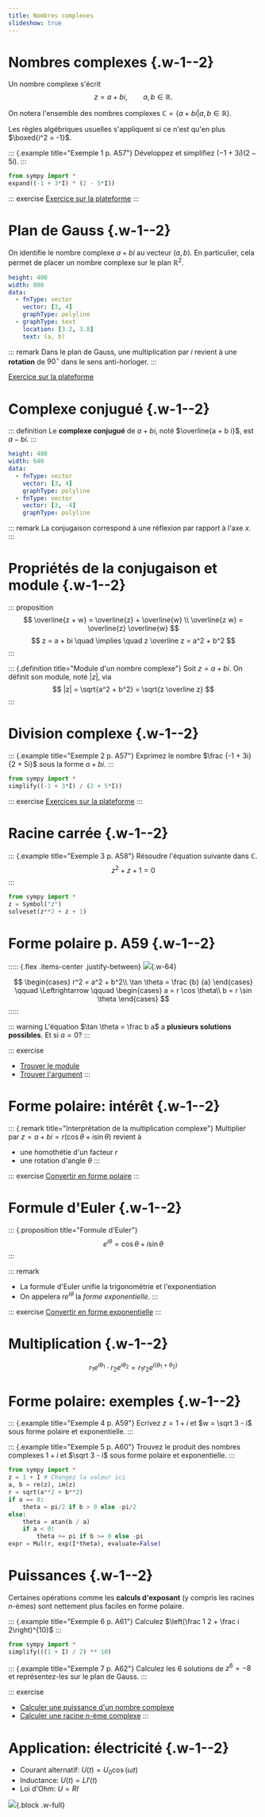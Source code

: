 ```yaml
---
title: Nombres complexes
slideshow: true
---
```


# Nombres complexes {.w-1--2} 

Un nombre complexe s'écrit
$$
z = a + b i,
\qquad a, b \in \mathbb R.
$$

On notera l'ensemble des nombres complexes $\mathbb C = \{a + bi | a, b \in \mathbb R\}$.

Les règles algébriques usuelles s'appliquent
si ce n'est qu'en plus $\boxed{i^2 = -1}$.

::: {.example title="Exemple 1 p. A57"}
Développez et simplifiez $(-1 + 3i) (2 - 5i)$.
:::

~~~ python {.run}
from sympy import *
expand((-1 + 3*I) * (2 - 5*I))
~~~

::: exercise
[Exercice sur la plateforme](/skills/algebra/complex/multiplication)
:::

# Plan de Gauss {.w-1--2}

On identifie le nombre complexe $a + bi$ au vecteur $(a, b)$.
En particulier, cela permet de placer un nombre complexe sur le plan $\mathbb R^2$.

~~~ yaml {.plot}
height: 400
width: 800
data:
  - fnType: vector
    vector: [3, 4]
    graphType: polyline
  - graphType: text
    location: [3.2, 3.8]
    text: (a, b)
~~~

::: remark
Dans le plan de Gauss,
une multiplication par $i$ revient à une **rotation** de $90^\circ$ dans le sens anti-horloger.
:::

[Exercice sur la plateforme](/skills/algebra/complex/powers-of-i)

# Complexe conjugué {.w-1--2}

::: definition
Le **complexe conjugué** de $a + bi$, noté $\overline{a + b i}$, est $a - bi$.
:::

~~~ yaml {.plot}
height: 480
width: 640
data:
  - fnType: vector
    vector: [3, 4]
    graphType: polyline
  - fnType: vector
    vector: [3, -4]
    graphType: polyline
~~~

::: remark
La conjugaison correspond à une réflexion par rapport à l'axe $x$.
:::

# Propriétés de la conjugaison et module {.w-1--2}

::: proposition
$$
\overline{z + w} = \overline{z} + \overline{w} \\
\overline{z w} = \overline{z} \overline{w}
$$
$$
z = a + bi \quad \implies \quad z \overline z = a^2 + b^2
$$
:::

::: {.definition title="Module d'un nombre complexe"}
Soit $z = a + bi$.
On définit son module, noté $|z|$, via
$$
|z| = \sqrt{a^2 + b^2} = \sqrt{z \overline z}
$$
:::

# Division complexe {.w-1--2}

::: {.example title="Exemple 2 p. A57"}
Exprimez le nombre $\frac {-1 + 3i} {2 + 5i}$ sous la forme $a + bi$.
:::

~~~ python {.run}
from sympy import *
simplify((-1 + 3*I) / (2 + 5*I))
~~~

::: exercise
[Exercices sur la plateforme](/skills/algebra/complex/division)
:::

# Racine carrée {.w-1--2}

::: {.example title="Exemple 3 p. A58"}
Résoudre l'équation suivante dans $\mathbb C$.
$$z^2 + z + 1 = 0$$
:::

~~~ python {.run}
from sympy import *
z = Symbol("z")
solveset(z**2 + z + 1)
~~~

# Forme polaire p. A59 {.w-1--2}

::::: {.flex .items-center .justify-between}
![](/images/complex_polar_form.svg){.w-64}

$$
\begin{cases}
r^2 = a^2 + b^2\\
\tan \theta = \frac {b} {a}
\end{cases}
\qquad
\Leftrightarrow
\qquad
\begin{cases}
a = r \cos \theta\\
b = r \sin \theta
\end{cases}
$$
:::::

::: warning
L'équation $\tan \theta = \frac b a$ a **plusieurs solutions possibles**.
Et si $a = 0$?
:::

::: exercise
- [Trouver le module](/skills/algebra/complex/modulus)
- [Trouver l'argument](/skills/algebra/complex/argument)
:::

# Forme polaire: intérêt {.w-1--2}

::: {.remark title="Interprétation de la multiplication complexe"}
Multiplier par $z = a + b i = r(\cos \theta + i \sin \theta)$ revient à

- une homothétie d'un facteur $r$
- une rotation d'angle $\theta$
:::

::: exercise
[Convertir en forme polaire](/skills/algebra/complex/polar)
:::

# Formule d'Euler {.w-1--2}

::: {.proposition title="Formule d'Euler"}
$$
e^{i \theta} = \cos \theta + i \sin \theta
$$
:::

::: remark
- La formule d'Euler unifie la trigonométrie et l'exponentiation
- On appelera $r e^{i \theta}$ la *forme exponentielle*.
:::

::: exercise
[Convertir en forme exponentielle](/skills/algebra/complex/exponential)
:::

# Multiplication {.w-1--2}

$$
r_1 e^{i \theta_1}
\cdot
r_2 e^{i \theta_2}
= r_1 r_2 e^{i (\theta_1 + \theta_2)}
$$

<Geogebra id="qtkwq63r" />

# Forme polaire: exemples {.w-1--2}

::: {.example title="Exemple 4 p. A59"}
Ecrivez $z = 1 + i$ et $w = \sqrt 3 - i$ sous forme polaire et exponentielle.
:::

::: {.example title="Exemple 5 p. A60"}
Trouvez le produit des nombres complexes $1 + i$ et $\sqrt 3 - i$ sous forme polaire et exponentielle.
:::

~~~ python {.run}
from sympy import *
z = 1 + I # Changez la valeur ici
a, b = re(z), im(z)
r = sqrt(a**2 + b**2)
if a == 0:
    theta = pi/2 if b > 0 else -pi/2
else:
    theta = atan(b / a)
    if a < 0:
        theta += pi if b >= 0 else -pi
expr = Mul(r, exp(I*theta), evaluate=False)
~~~

# Puissances {.w-1--2}

Certaines opérations comme les **calculs d'exposant** (y compris les racines $n$-èmes) sont nettement plus faciles en forme polaire.

::: {.example title="Exemple 6 p. A61"}
Calculez $\left(\frac 1 2 + \frac i 2\right)^{10}$
:::

~~~ python {.run}
from sympy import *
simplify(((1 + I) / 2) ** 10)
~~~

::: {.example title="Exemple 7 p. A62"}
Calculez les 6 solutions de $z^6 = -8$ et
représentez-les sur le plan de Gauss.
:::

::: exercise
- [Calculer une puissance d'un nombre complexe](/skills/algebra/complex/powers)
- [Calculer une racine n-ème complexe](/skills/algebra/complex/roots)
:::

# Application: électricité {.w-1--2}

- Courant alternatif: $U(t) = U_0 \cos(\omega t)$
- Inductance: $U(t) = L I'(t)$
- Loi d'Ohm: $U = R I$

![](http://hyperphysics.phy-astr.gsu.edu/hbase/electric/imgele/ind.png){.block .w-full}
